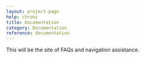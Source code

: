 ```yaml
---
layout: project-page
help: chroni
title: Documentation
category: Documentation
reference: documentation
---
```


This will be the site of FAQs and navigation assistance.
